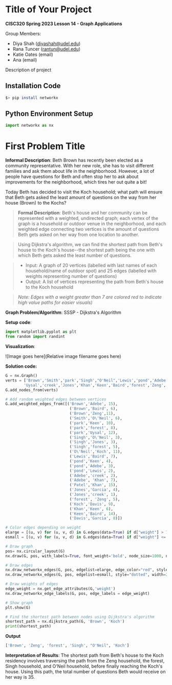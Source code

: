 # Title of Your Project

**CISC320 Spring 2023 Lesson 14 - Graph Applications**

Group Members:
* Diya Shah (diyashah@udel.edu)
* Rana Tuncer (rantun@udel.edu)
* Katie Oates (email)
* Ana (email)

Description of project

## Installation Code

```sh
$> pip install networkx
```

## Python Environment Setup

```python
import networkx as nx
```

# First Problem Title

**Informal Description**:
Beth Brown has recently been elected as a community representative. With her new role, she has to visit different families and ask them about life in the neighborhood. However, a lot of people have questions for Beth and often stop her to ask about improvements for the neighborhood, which tires her out quite a bit!

Today Beth has decided to visit the Koch household; what path will ensure that Beth gets asked the least amount of questions on the way from her house (Brown) to the Kochs?

> **Formal Description**:
> Beth's house and her community can be represented with a weighted, undirected graph; each vertex of the graph is a household or outdoor venue in the neighborhood, and each weighted edge connecting two vertices is the amount of questions Beth gets asked on her way from one location to another.

> Using Dijkstra's algorithm, we can find the shortest path from Beth's house to the Koch's house--the shortest path being the one with which Beth gets asked the least number of questions.

>  * Input: A graph of 20 vertices (labelled with last names of each household/name of outdoor spot) and 25 edges (labelled with weights representing number of questions)
>  * Output: A list of vertices representing the path from Beth's house to the Koch household

> *Note: Edges with a weight greater than 7 are colored red to indicate high value paths for easier visuals)*

**Graph Problem/Algorithm**: SSSP - Dijkstra's Algorithm


**Setup code**:

```python
import matplotlib.pyplot as plt
from random import randint
```

**Visualization**:

![Image goes here](Relative image filename goes here)

**Solution code:**

```python
G = nx.Graph()
verts = ['Brown','Smith','park','Singh',"O'Neil",'Lewis','pond','Adebe','Patel','Koch',
        'Uysal','creek','Jones','Khan','Keen','Baird','forest','Zeng','Davis', 'Garcia']
G.add_nodes_from(verts)

# Add random weighted edges between vertices
G.add_weighted_edges_from([('Brown','Adebe', 15),
                            ('Brown','Baird', 6),
                            ('Brown','Zeng',11),
                            ('Smith','O\'Neil', 6),
                            ('park','Keen', 10),
                            ('park','forest', 8),
                            ('park','Uysal', 12),
                            ('Singh','O\'Neil', 3),
                            ('Singh','Jones', 3),
                            ('Singh','forest', 5),
                            ('O\'Neil','Koch', 11),
                            ('Lewis','Baird', 7),
                            ('pond','Keen', 4),
                            ('pond','Adebe', 3),
                            ('pond','Lewis', 2),
                            ('Adebe','creek', 2),
                            ('Adebe', 'Khan', 7),
                            ('Patel','Khan', 15),
                            ('Jones','Garcia', 4),
                            ('Jones','creek', 1),
                            ('forest', 'Zeng', 5),
                            ('Koch','Davis', 9),
                            ('Khan','Keen', 6),
                            ('Keen','Baird', 14),
                            ('Davis','Garcia', 8)])

# Color edges depending on weight
elarge = [(u, v) for (u, v, d) in G.edges(data=True) if d["weight"] > 7]
esmall = [(u, v) for (u, v, d) in G.edges(data=True) if d["weight"] <= 7]

# Draw graph
pos= nx.circular_layout(G)
nx.draw(G, pos, with_labels=True, font_weight='bold', node_size=1000, node_color='orange')

# Draw edges
nx.draw_networkx_edges(G, pos, edgelist=elarge, edge_color="red", style="dotted", width=2)
nx.draw_networkx_edges(G, pos, edgelist=esmall, style="dotted", width=2)

# Draw weights of edges
edge_weight = nx.get_edge_attributes(G,'weight')
nx.draw_networkx_edge_labels(G, pos, edge_labels = edge_weight) 

# Show graph
plt.show(G)

# Find the shortest path between nodes using Dijkstra's algorithm
shortest_path = nx.dijkstra_path(G, 'Brown', 'Koch')
print(shortest_path)
```

**Output**

```python
['Brown', 'Zeng', 'forest', 'Singh', "O'Neil", 'Koch']
```

**Interpretation of Results**:
The shortest path from Beth's house to the Koch residency involves traversing the path from the Zeng household, the forest, Singh household, and O'Neil household, before finally reaching the Koch's house. Using this path, the total number of questions Beth would receive on her way is 35.
